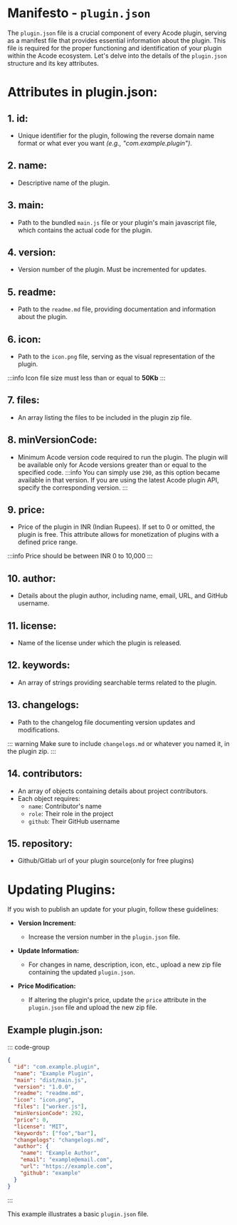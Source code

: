# Manifesto - `plugin.json`

The `plugin.json` file is a crucial component of every Acode plugin, serving as a manifest file that provides essential information about the plugin. This file is required for the proper functioning and identification of your plugin within the Acode ecosystem. Let's delve into the details of the `plugin.json` structure and its key attributes.

# Attributes in plugin.json:

## 1. **id:**
   - Unique identifier for the plugin, following the reverse domain name format or what ever you want *(e.g., "com.example.plugin")*.

## 2. **name:**
   - Descriptive name of the plugin.

## 3. **main:**
   - Path to the bundled `main.js` file or your plugin's main javascript file, which contains the actual code for the plugin.

## 4. **version:**
   - Version number of the plugin. Must be incremented for updates.

## 5. **readme:**
   - Path to the `readme.md` file, providing documentation and information about the plugin.

## 6. **icon:**
   - Path to the `icon.png` file, serving as the visual representation of the plugin.

   :::info
   Icon file size must less than or equal to **50Kb**
   :::

## 7. **files:**
   - An array listing the files to be included in the plugin zip file.

## 8. **minVersionCode:**
   - Minimum Acode version code required to run the plugin. The plugin will be available only for Acode versions greater than or equal to the specified code.
   :::info
   You can simply use `290`, as this option became available in that version. If you are using the latest Acode plugin API, specify the corresponding version.
   :::


## 9. **price:**
   - Price of the plugin in INR (Indian Rupees). If set to 0 or omitted, the plugin is free. This attribute allows for monetization of plugins with a defined price range.

   :::info
   Price should be between INR 0 to 10,000
   :::

## 10. **author:**
   - Details about the plugin author, including name, email, URL, and GitHub username.

## 11. **license:** <Badge type="tip" text="new" />
   - Name of the license under which the plugin is released.

## 12. **keywords:** <Badge type="tip" text="new" />
  - An array of strings providing searchable terms related to the plugin.

## 13. **changelogs:** <Badge type="tip" text="new" />
  - Path to the changelog file documenting version updates and modifications.

   ::: warning
   Make sure to include `changelogs.md` or whatever you named it, in the plugin zip.
   :::

## 14. **contributors:** <Badge type="tip" text="new" />
  - An array of objects containing details about project contributors.
  - Each object requires:
    - `name`: Contributor's name
    - `role`: Their role in the project
    - `github`: Their GitHub username

## 15. **repository:** <Badge type="tip" text="new" />
  - Github/Gitlab url of your plugin source(only for free plugins)

# Updating Plugins:

If you wish to publish an update for your plugin, follow these guidelines:

- **Version Increment:**
  - Increase the version number in the `plugin.json` file.

- **Update Information:**
  - For changes in name, description, icon, etc., upload a new zip file containing the updated `plugin.json`.

- **Price Modification:**
  - If altering the plugin's price, update the `price` attribute in the `plugin.json` file and upload the new zip file.

## Example plugin.json:

::: code-group
```json [plugin.json]
{
  "id": "com.example.plugin",
  "name": "Example Plugin",
  "main": "dist/main.js",
  "version": "1.0.0",
  "readme": "readme.md",
  "icon": "icon.png",
  "files": ["worker.js"],
  "minVersionCode": 292,
  "price": 0,
  "license": "MIT",
  "keywords": ["foo","bar"],
  "changelogs": "changelogs.md",
  "author": {
    "name": "Example Author",
    "email": "example@email.com",
    "url": "https://example.com",
    "github": "example"
  }
}
```
:::

This example illustrates a basic `plugin.json` file.
